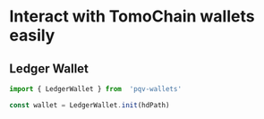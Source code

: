 # Interact with TomoChain wallets easily


## Ledger Wallet
```javascript
import { LedgerWallet } from  'pqv-wallets'

const wallet = LedgerWallet.init(hdPath)
```